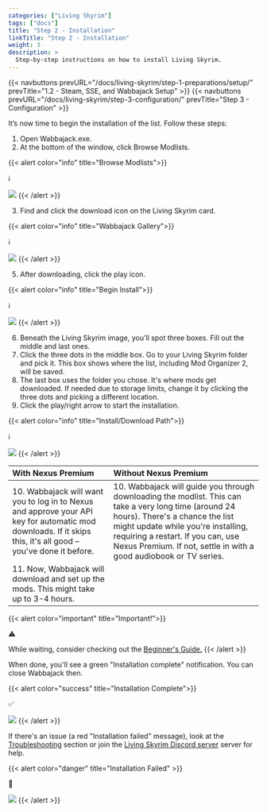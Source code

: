 ```yaml
---
categories: ["Living Skyrim"]
tags: ["docs"] 
title: "Step 2 - Installation"
linkTitle: "Step 2 - Installation"
weight: 3
description: >
  Step-by-step instructions on how to install Living Skyrim.
---
```


{{< navbuttons prevURL="/docs/living-skyrim/step-1-preparations/setup/" prevTitle="1.2 - Steam, SSE, and Wabbajack Setup" >}}
{{< navbuttons prevURL="/docs/living-skyrim/step-3-configuration/" prevTitle="Step 3 - Configuration" >}}

It’s now time to begin the installation of the list. Follow these steps:

1. Open Wabbajack.exe.
2. At the bottom of the window, click Browse Modlists.


{{< alert color="info" title="Browse Modlists">}}
<div class="alert-icon">ℹ️</div>

![](https://i.imgur.com/lY0vh3P.png)
{{< /alert >}}


3. Find and click the download icon on the Living Skyrim card.

{{< alert color="info" title="Wabbajack Gallery">}}
<div class="alert-icon">ℹ️</div>

![](https://i.imgur.com/tkFNyGI.png)
{{< /alert >}}

5. After downloading, click the play icon.

{{< alert color="info" title="Begin Install">}}
<div class="alert-icon">ℹ️</div>

![](https://i.imgur.com/8cXvQ3v.png)
{{< /alert >}}

6. Beneath the Living Skyrim image, you'll spot three boxes. Fill out the middle and last ones.
7. Click the three dots in the middle box. Go to your Living Skyrim folder and pick it. This box shows where the list, including Mod Organizer 2, will be saved.
8. The last box uses the folder you chose. It's where mods get downloaded. If needed due to storage limits, change it by clicking the three dots and picking a different location.
9. Click the play/right arrow to start the installation.

{{< alert color="info" title="Install/Download Path">}}
<div class="alert-icon">ℹ️</div>

![](https://i.imgur.com/gwW0jF1.png)
{{< /alert >}}

| With Nexus Premium                                                                                                                                            | Without Nexus Premium                                                                                                                                                                                                                                                                     |
| :------------------------------------------------------------------------------------------------------------------------------------------------------------ | :---------------------------------------------------------------------------------------------------------------------------------------------------------------------------------------------------------------------------------------------------------------------------------------- |
| 10. Wabbajack will want you to log in to Nexus and approve your API key for automatic mod downloads. If it skips this, it's all good – you've done it before. | 10. Wabbajack will guide you through downloading the modlist. This can take a very long time (around 24 hours). There's a chance the list might update while you're installing, requiring a restart. If you can, use Nexus Premium. If not, settle in with a good audiobook or TV series. |
| 11. Now, Wabbajack will download and set up the mods. This might take up to 3-4 hours.                                                                        |                                                                                                                                                                                                                                                                                           |

{{< alert color="important" title="Important!">}}
<div class="alert-icon">⚠️</div>

While waiting, consider checking out the [Beginner's Guide.](/docs/living-skyrim/beginners-guide)
{{< /alert >}}

When done, you'll see a green "Installation complete" notification. You can close Wabbajack then.

{{< alert color="success" title="Installation Complete">}}
<div class="alert-icon">✅</div>

![](https://i.imgur.com/s3ELgZB.png)
{{< /alert >}}


If there's an issue (a red "Installation failed" message), look at the [Troubleshooting](/docs/living-skyrim/troubleshooting/) section or join the [Living Skyrim Discord server](https://discord.gg/thg2eRxf7z) server for help.

{{< alert color="danger" title="Installation Failed" >}}
<div class="alert-icon">🛑</div>


![](https://i.imgur.com/nIUXD8h.png)
{{< /alert >}}
